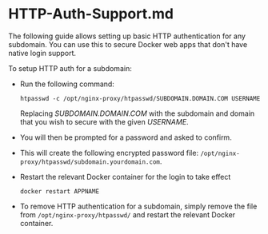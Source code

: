 # HTTP-Auth-Support.md

The following guide allows setting up basic HTTP authentication for any subdomain. You can use this to secure Docker web apps that don't have native login support.

To setup HTTP auth for a subdomain:

* Run the following command:

  ```text
  htpasswd -c /opt/nginx-proxy/htpasswd/SUBDOMAIN.DOMAIN.COM USERNAME
  ```

  Replacing _SUBDOMAIN.DOMAIN.COM_ with the subdomain and domain that you wish to secure with the given _USERNAME_.

* You will then be prompted for a password and asked to confirm.
* This will create the following encrypted password file: `/opt/nginx-proxy/htpasswd/subdomain.yourdomain.com`.
* Restart the relevant Docker container for the login to take effect

  ```text
  docker restart APPNAME
  ```

* To remove HTTP authentication for a subdomain, simply remove the file from `/opt/nginx-proxy/htpasswd/` and restart the relevant Docker container.

